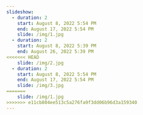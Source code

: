 ```yaml
---
slideshow:
  - duration: 2
    start: August 8, 2022 5:54 PM
    end: August 17, 2022 5:54 PM
    slide: /img/1.jpg
  - duration: 2
    start: August 8, 2022 5:39 PM
    end: August 26, 2022 5:39 PM
<<<<<<< HEAD
    slide: /img/2.jpg
  - duration: 2
    start: August 8, 2022 5:54 PM
    end: August 17, 2022 5:54 PM
    slide: /img/3.jpg
=======
    slide: /img/1.jpg
>>>>>>> e11cb804ee513c5a276fa9f3dd06b96d3a159340
---
```

